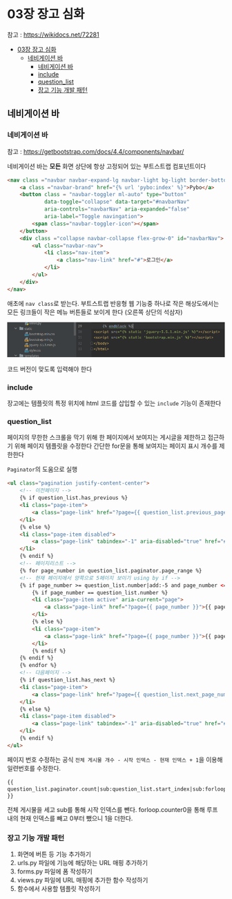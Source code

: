 # 03장 장고 심화
참고 : https://wikidocs.net/72281

- [03장 장고 심화](#03장-장고-심화)
  - [네비게이션 바](#네비게이션-바)
    - [네비게이션 바](#네비게이션-바-1)
    - [include](#include)
    - [question_list](#question_list)
    - [장고 기능 개발 패턴](#장고-기능-개발-패턴)


## 네비게이션 바
### 네비게이션 바
참고 : https://getbootstrap.com/docs/4.4/components/navbar/

네비게이션 바는 **모든** 화면 상단에 항상 고정되어 있는 부트스트랩 컴포넌트이다
```html
<nav class ="navbar navbar-expand-lg navbar-light bg-light border-bottom">
    <a class ="navbar-brand" href="{% url 'pybo:index' %}">Pybo</a>
    <button class = "navbar-toggler ml-auto" type="button"
            data-toggle="collapse" data-target="#navbarNav"
            aria-controls="navbarNav" aria-expanded="false"
            aria-label="Toggle navingation">
        <span class="navbar-toggler-icon"></span>
    </button>
    <div class ="collapse navbar-collapse flex-grow-0" id="navbarNav">
        <ul class="navbar-nav">
            <li class="nav-item">
                <a class="nav-link" href="#">로그인</a>
            </li>
        </ul>
    </div>
</nav>
```
애초에 `nav class`로 받는다. 부트스트랩 반응형 웹 기능중 하나로 작은 해상도에서는 모든 링크들이 작은 메뉴 버튼들로 보이게 한다 (오른쪽 상단의 석삼자)

![sourcecode](image/js.png)

코드 버전이 맞도록 입력해야 한다

### include
장고에는 템플릿의 특정 위치에 html 코드를 삽입할 수 있는 `include` 기능이 존재한다

### question_list
페이지의 무한한 스크롤을 막기 위해 한 페이지에서 보여지는 게시글을 제한하고 접근하기 위해 페이지 템플릿을 수정한다
간단한 for문을 통해 보여지는 페이지 표시 개수를 제한한다

`Paginator`의 도움으로 실행

```html
<ul class="pagination justify-content-center">
    <!-- 이전페이지 -->
    {% if question_list.has_previous %}
    <li class="page-item">
        <a class="page-link" href="?page={{ question_list.previous_page_number }}">이전</a>
    </li>
    {% else %}
    <li class="page-item disabled">
        <a class="page-link" tabindex="-1" aria-disabled="true" href="#">이전</a>
    </li>
    {% endif %}
    <!-- 페이지리스트 -->
    {% for page_number in question_list.paginator.page_range %}
    <!-- 현재 페이지에서 양쪽으로 5페이지 보이기 using by if -->
    {% if page_number >= question_list.number|add:-5 and page_number <= question_list.number|add:5 %}
        {% if page_number == question_list.number %}
        <li class="page-item active" aria-current="page">
            <a class="page-link" href="?page={{ page_number }}">{{ page_number }}</a>
        </li>
        {% else %}
        <li class="page-item">
            <a class="page-link" href="?page={{ page_number }}">{{ page_number }}</a>
        </li>
        {% endif %}
    {% endif %}
    {% endfor %}
    <!-- 다음페이지 -->
    {% if question_list.has_next %}
    <li class="page-item">
        <a class="page-link" href="?page={{ question_list.next_page_number }}">다음</a>
    </li>
    {% else %}
    <li class="page-item disabled">
        <a class="page-link" tabindex="-1" aria-disabled="true" href="#">다음</a>
    </li>
    {% endif %}
</ul>
```

페이지 번호 수정하는 공식 `전체 게시물 개수 - 시작 인덱스 - 현재 인덱스 + 1`을 이용해 일련번호를 수정한다.
```
{{ question_list.paginator.count|sub:question_list.start_index|sub:forloop.counter0|add:1 }}
```

전체 게시물을 세고 sub를 통해 시작 인덱스를 뺀다. forloop.counter0을 통해 루프 내의 현재 인덱스를 빼고 0부터 뺐으니 1을 더한다.


### 장고 기능 개발 패턴

1. 화면에 버튼 등 기능 추가하기
2. urls.py 파일에 기능에 해당하는 URL 매핑 추가하기
3. forms.py 파일에 폼 작성하기
4. views.py 파일에 URL 매핑에 추가한 함수 작성하기
5. 함수에서 사용할 템플릿 작성하기

